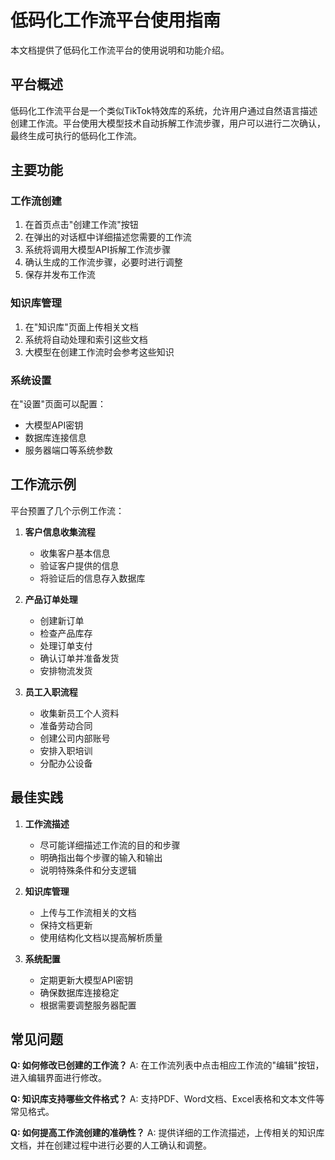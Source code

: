 # 低码化工作流平台使用指南

本文档提供了低码化工作流平台的使用说明和功能介绍。

## 平台概述

低码化工作流平台是一个类似TikTok特效库的系统，允许用户通过自然语言描述创建工作流。平台使用大模型技术自动拆解工作流步骤，用户可以进行二次确认，最终生成可执行的低码化工作流。

## 主要功能

### 工作流创建

1. 在首页点击"创建工作流"按钮
2. 在弹出的对话框中详细描述您需要的工作流
3. 系统将调用大模型API拆解工作流步骤
4. 确认生成的工作流步骤，必要时进行调整
5. 保存并发布工作流

### 知识库管理

1. 在"知识库"页面上传相关文档
2. 系统将自动处理和索引这些文档
3. 大模型在创建工作流时会参考这些知识

### 系统设置

在"设置"页面可以配置：
- 大模型API密钥
- 数据库连接信息
- 服务器端口等系统参数

## 工作流示例

平台预置了几个示例工作流：

1. **客户信息收集流程**
   - 收集客户基本信息
   - 验证客户提供的信息
   - 将验证后的信息存入数据库

2. **产品订单处理**
   - 创建新订单
   - 检查产品库存
   - 处理订单支付
   - 确认订单并准备发货
   - 安排物流发货

3. **员工入职流程**
   - 收集新员工个人资料
   - 准备劳动合同
   - 创建公司内部账号
   - 安排入职培训
   - 分配办公设备

## 最佳实践

1. **工作流描述**
   - 尽可能详细描述工作流的目的和步骤
   - 明确指出每个步骤的输入和输出
   - 说明特殊条件和分支逻辑

2. **知识库管理**
   - 上传与工作流相关的文档
   - 保持文档更新
   - 使用结构化文档以提高解析质量

3. **系统配置**
   - 定期更新大模型API密钥
   - 确保数据库连接稳定
   - 根据需要调整服务器配置

## 常见问题

**Q: 如何修改已创建的工作流？**
A: 在工作流列表中点击相应工作流的"编辑"按钮，进入编辑界面进行修改。

**Q: 知识库支持哪些文件格式？**
A: 支持PDF、Word文档、Excel表格和文本文件等常见格式。

**Q: 如何提高工作流创建的准确性？**
A: 提供详细的工作流描述，上传相关的知识库文档，并在创建过程中进行必要的人工确认和调整。
